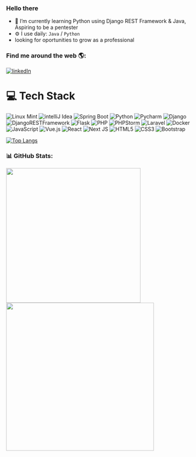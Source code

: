 ### Hello there</h2>

<!--
**besigne/besigne** is a ✨ _special_ ✨ repository because its `README.md` (this file) appears on your GitHub profile.

Here are some ideas to get you started:

- 👯 I’m looking to collaborate on ...
- 🤔 I’m looking for help with ...
- 💬 Ask me about ...
- 📫 How to reach me: ...
- 😄 Pronouns: ...
- ⚡ Fun fact: ...
- 🌱 I’m currently learning ...
- 🏢 I'm currently open to work
- 🔭 I’m currently working on Dati
-->
- 🌱 I’m currently learning Python using Django REST Framework & Java, Aspiring to be a pentester
- ⚙️ I use daily: `Java` / `Python`
- looking for oportunities to grow as a professional

### Find me around the web 🌎:
<a href="https://www.linkedin.com/in/matheus-boesing-285031163/">![linkedIn](https://img.shields.io/badge/LinkedIn-0077B5?style=for-the-badge&logo=linkedin&logoColor=white)</a>

# 💻 Tech Stack
![Linux Mint](https://img.shields.io/badge/Linux_Mint-87CF3E?style=for-the-badge&logo=linux-mint&logoColor=white)
![intelliJ Idea](https://img.shields.io/badge/IntelliJ_IDEA-000000.svg?style=for-the-badge&logo=intellij-idea&logoColor=white)
![Spring Boot](https://img.shields.io/badge/Spring_Boot-F2F4F9?style=for-the-badge&logo=spring-boot)
![Python](https://img.shields.io/badge/Python-FFD43B?style=for-the-badge&logo=python&logoColor=blue)
![Pycharm](https://img.shields.io/badge/PyCharm-000000.svg?&style=for-the-badge&logo=PyCharm&logoColor=white)
![Django](https://img.shields.io/badge/Django-092E20?style=for-the-badge&logo=django&logoColor=green)
![DjangoRESTFramework](https://img.shields.io/badge/django%20rest-ff1709?style=for-the-badge&logo=django&logoColor=white)
![Flask](https://img.shields.io/badge/Flask-000000?style=for-the-badge&logo=flask&logoColor=white)
![PHP](https://img.shields.io/badge/PHP-777BB4?style=for-the-badge&logo=php&logoColor=white)
![PHPStorm](http://img.shields.io/badge/-PHPStorm-181717?style=for-the-badge&logo=phpstorm&logoColor=white)
![Laravel](https://img.shields.io/badge/Laravel-label?style=for-the-badge&logo=laravel&logoColor=white&color=%23FF2D20)
![Docker](https://img.shields.io/badge/docker-%23007ACC.svg?style=for-the-badge&logo=docker&logoColor=white&color=%232496ED)
![JavaScript](https://img.shields.io/badge/javascript-%23323330.svg?style=for-the-badge&logo=javascript&logoColor=%23F7DF1E)
![Vue.js](https://img.shields.io/badge/vue-%2335495e.svg?style=for-the-badge&logo=vuedotjs&logoColor=%234FC08D)
![React](https://img.shields.io/badge/react-%2320232a.svg?style=for-the-badge&logo=react&logoColor=%2361DAFB)
![Next JS](https://img.shields.io/badge/Next-black?style=for-the-badge&logo=next.js&logoColor=white)
![HTML5](https://img.shields.io/badge/html5-%23E34F26.svg?style=for-the-badge&logo=html5&logoColor=white)
![CSS3](https://img.shields.io/badge/css3-%231572B6.svg?style=for-the-badge&logo=css3&logoColor=white)
![Bootstrap](https://img.shields.io/badge/Bootstrap-563D7C?style=for-the-badge&logo=bootstrap&logoColor=white)

[![Top Langs](https://github-readme-stats.vercel.app/api/top-langs/?username=besigne&layout=compact&theme=radical)](https://github.com/besigne/github-readme-stats)

### 📊 GitHub Stats:
<img src="https://github-readme-stats-wheat-two-53.vercel.app/api?username=besigne&theme=neon&hide_border=false&include_all_commits=false&count_private=true&rank_icon=github"  width="364px" />                    <img src="https://github-readme-streak-stats.herokuapp.com/?user=besigne&theme=neon&hide_border=false"  width="400px" />
